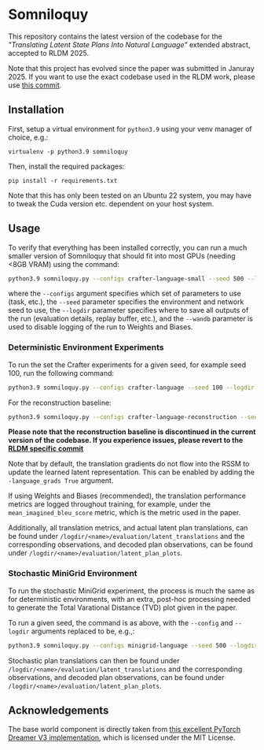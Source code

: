# Somniloquy
This repository contains the latest version of the codebase for the *"Translating Latent State Plans Into Natural Language"*  extended abstract, accepted to RLDM 2025.

Note that this project has evolved since the paper was submitted in Januray 2025. If you want to use the exact codebase used in the RLDM work, please use [this commit](https://github.com/m-barker/somniloquy-dreamer-v3/commit/7a6be7075856da9e705d617822ac68b52cecdcc7).

## Installation
First, setup a virtual environment for `python3.9` using your venv manager of choice, e.g.:

`virtualenv -p python3.9 somniloquy`

Then, install the required packages:

`pip install -r requirements.txt`

Note that this has only been tested on an Ubuntu 22 system, you may have to tweak the Cuda version etc. dependent on your host system.

## Usage
To verify that everything has been installed correctly, you can run a much smaller version of Somniloquy that should fit into most GPUs (needing <8GB VRAM) using the command:

```bash
python3.9 somniloquy.py --configs crafter-language-small --seed 500 --logdir logdir/crafter-langauge-small-seed-500 --wandb False
```

where the `--configs` argument specifies which set of parameters to use (task, etc.), the `--seed` parameter specifies the environment and network seed to use, the `--logdir` parameter specifies where to save all outputs of the run (evaluation details, replay buffer, etc.), and the `--wandb` parameter is used to disable logging of the run to Weights and Biases.

### Deterministic Environment Experiments
To run the set the Crafter experiments for a given seed, for example seed 100, run the following command:

```bash
python3.9 somniloquy.py --configs crafter-language --seed 100 --logdir logdir/crafter-langauge-seed-100
```

For the reconstruction baseline:

```bash
python3.9 somniloquy.py --configs crafter-language-reconstruction --seed 100 --logdir logdir/crafter-langauge-reconstruction-seed-100
```

**Please note that the reconstruction baseline is discontinued in the current version of the codebase. If you experience issues, please revert to the [RLDM specific commit]((https://github.com/m-barker/somniloquy-dreamer-v3/commit/7a6be7075856da9e705d617822ac68b52cecdcc7))**

Note that by default, the translation gradients do not flow into the RSSM to update the learned latent representation. This can be enabled by adding the `-language_grads True` argument.

If using Weights and Biases (recommended), the translation performance metrics are logged throughout training, for example, under the `mean_imagined_bleu_score` metric, which is the metric used in the paper. 

Additionally, all translation metrics, and actual latent plan translations, can be found under `/logdir/<name>/evaluation/latent_translations` and the corresponding observations, and decoded plan observations, can be found under `/logdir/<name>/evaluation/latent_plan_plots`.

### Stochastic MiniGrid Environment
To run the stochastic MiniGrid experiment, the process is much the same as for deterministic environments, with an extra, post-hoc processing needed to generate the Total Varational Distance (TVD) plot given in the paper.

To run a given seed, the command is as above, with the `--config` and `--logdir` arguments replaced to be, e.g.,:

```bash
python3.9 somniloquy.py --configs minigrid-language --seed 500 --logdir logdir/minigrid-language-no-grad-seed-500
```

Stochastic plan translations can then be found under `/logdir/<name>/evaluation/latent_translations` and the corresponding observations, and decoded plan observations, can be found under `/logdir/<name>/evaluation/latent_plan_plots`.


## Acknowledgements
The base world component is directly taken from [this excellent PyTorch Dreamer V3 implementation](https://github.com/NM512/dreamerv3-torch), which is licensed under the MIT License.
